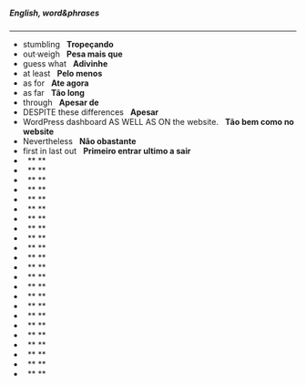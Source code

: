 ##### English, word&phrases
---
- stumbling &nbsp; **Tropeçando**
- out·weigh &nbsp; **Pesa mais que**
- guess what &nbsp; **Adivinhe**
- at least &nbsp; **Pelo menos**
- as for &nbsp; **Ate agora**
- as far &nbsp; **Tão long**
- through &nbsp; **Apesar de**
- DESPITE these differences  &nbsp; **Apesar**
- WordPress dashboard AS WELL AS ON the website. &nbsp; **Tão bem como no website**
- Nevertheless &nbsp; **Não obastante**
- first in last out &nbsp; **Primeiro entrar ultimo a sair**
-  &nbsp; ** **
-  &nbsp; ** **
-  &nbsp; ** **
-  &nbsp; ** **
-  &nbsp; ** **
-  &nbsp; ** **
-  &nbsp; ** **
-  &nbsp; ** **
-  &nbsp; ** **
-  &nbsp; ** **
-  &nbsp; ** **
-  &nbsp; ** **
-  &nbsp; ** **
-  &nbsp; ** **
-  &nbsp; ** **
-  &nbsp; ** **
-  &nbsp; ** **
-  &nbsp; ** **
-  &nbsp; ** **
-  &nbsp; ** **
-  &nbsp; ** **
-  &nbsp; ** **
-  &nbsp; ** **


#####